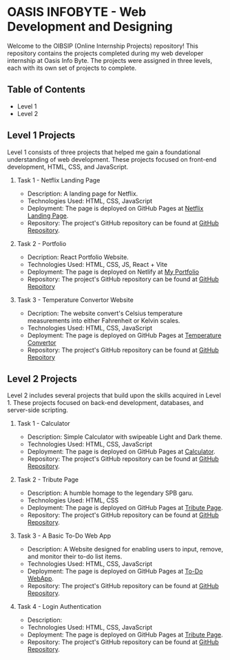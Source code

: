# OASIS INFOBYTE - Web Development and Designing

Welcome to the OIBSIP (Online Internship Projects) repository! This repository contains the projects completed during my web developer internship at Oasis Info Byte. The projects were assigned in three levels, each with its own set of projects to complete.

## Table of Contents
- Level 1
- Level 2

## Level 1 Projects
Level 1 consists of three projects that helped me gain a foundational understanding of web development. These projects focused on front-end development, HTML, CSS, and JavaScript.

1. Task 1 - Netflix Landing Page
   - Description: A landing page for Netflix.
   - Technologies Used: HTML, CSS, JavaScript
   - Deployment: The page is deployed on GitHub Pages at [Netflix Landing Page](https://k-pragna.github.io/Netflixlandingpage/NETFLIX%20LANDING%20PAGE/index.html).
   - Repository: The project's GitHub repository can be found at [GitHub Repository](https://github.com/K-Pragna/OIBSIP/tree/main/LEVEL%201/Task%201).

2. Task 2 - Portfolio
   - Decription: React Portfolio Website.
   - Technologies Used: HTML, CSS, JS, React + Vite
   - Deployment: The page is deployed on Netlify at [My Portfolio](https://pragna-portfolio.netlify.app/)
   - Repository: The project's GitHub repository can be found at [GitHub Repoitory](https://github.com/K-Pragna/OIBSIP/tree/main/LEVEL%201/Task%202)

3. Task 3 - Temperature Convertor Website
   - Decription: The website convert's Celsius temperature measurements into either Fahrenheit or Kelvin scales.
   - Technologies Used: HTML, CSS, JavaScript
   - Deployment: The page is deployed on GitHub Pages at [Temperature Convertor](https://k-pragna.github.io/Temperature-Convertor/Temperature%20Convertor/index.html)
   - Repository: The project's GitHub repository can be found at [GitHub Repoitory](https://github.com/K-Pragna/OIBSIP/tree/main/LEVEL%201/Task%203)


## Level 2 Projects
Level 2 includes several projects that build upon the skills acquired in Level 1. These projects focused on back-end development, databases, and server-side scripting.

1. Task 1 - Calculator
   - Description: Simple Calculator with swipeable Light and Dark theme.
   - Technologies Used: HTML, CSS, JavaScript
   - Deployment: The page is deployed on GitHub Pages at [Calculator](https://k-pragna.github.io/Calculator/Calculator/index.html).
   - Repository: The project's GitHub repository can be found at [GitHub Repository](https://github.com/K-Pragna/OIBSIP/tree/main/LEVEL%202/Task%201).

2. Task 2 - Tribute Page
   - Description: A humble homage to the legendary SPB garu.
   - Technologies Used: HTML, CSS
   - Deployment: The page is deployed on GitHub Pages at [Tribute Page](https://k-pragna.github.io/Tribute-Page/Tribute%20Page/index.html).
   - Repository: The project's GitHub repository can be found at [GitHub Repository](https://github.com/K-Pragna/OIBSIP/tree/main/LEVEL%202/Task%202).

3. Task 3 - A Basic To-Do Web App
   - Description: A Website designed for enabling users to input, remove, and monitor their to-do list items.
   - Technologies Used: HTML, CSS, JavaScript
   - Deployment: The page is deployed on GitHub Pages at [To-Do WebApp](https://k-pragna.github.io/ToDo-WebApp/ToDo-WebApp/index.html).
   - Repository: The project's GitHub repository can be found at [GitHub Repository](https://github.com/K-Pragna/OIBSIP/tree/main/LEVEL%202/Task%203).

4. Task 4 - Login Authentication 
   - Description: 
   - Technologies Used: HTML, CSS, JavaScript
   - Deployment: The page is deployed on GitHub Pages at [Tribute Page]().
   - Repository: The project's GitHub repository can be found at [GitHub Repository]().


   
